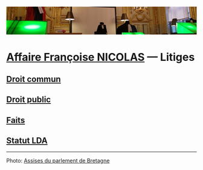 ![image-mise-en-avant](../_aux/assises_Commons.png)

# [Affaire Françoise NICOLAS](fn.md) — Litiges

## [Droit️ commun](./litigesc.md)
## [Droit public](./litigesp.md)
## [Faits](./faits.md)
## [Statut LDA](./reqlda.md)

---
Photo: [Assises du parlement de Bretagne](attrib#assises)

